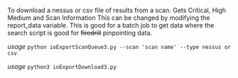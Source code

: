 To download a nessus or csv file of results from a scan. Gets Critical, High Medium and Scan Information This can be changed by modifying the report_data variable. This is good for a batch job to get data where the search script is good for ~~firedrill~~ pinpointing data.

*usage* `python ioExportScanQueue3.py --scan 'scan name' --type nessus or csv`

*usage* `python3 ioExportDownload3.py`

